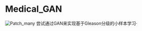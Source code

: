 # Medical_GAN

<img src="./assets/A.gif" alt="Patch_many" style="zoom: 100%;" />
尝试通过GAN来实现基于Gleason分级的小样本学习·
